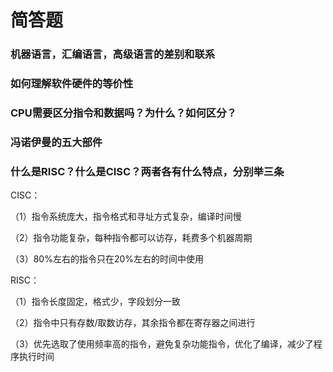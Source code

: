 # 简答题

### 机器语言，汇编语言，高级语言的差别和联系

### 如何理解软件硬件的等价性

### CPU需要区分指令和数据吗？为什么？如何区分？

### 冯诺伊曼的五大部件

### 什么是RISC？什么是CISC？两者各有什么特点，分别举三条

CISC：

（1）指令系统庞大，指令格式和寻址方式复杂，编译时间慢

（2）指令功能复杂，每种指令都可以访存，耗费多个机器周期

（3）80%左右的指令只在20%左右的时间中使用

RISC：

（1）指令长度固定，格式少，字段划分一致

（2）指令中只有存数/取数访存，其余指令都在寄存器之间进行

（3）优先选取了使用频率高的指令，避免复杂功能指令，优化了编译，减少了程序执行时间